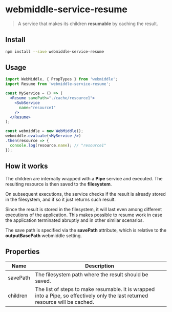 # webmiddle-service-resume

> A service that makes its children **resumable** by caching the result.

## Install

```bash
npm install --save webmiddle-service-resume
```

## Usage

```jsx
import WebMiddle, { PropTypes } from 'webmiddle';
import Resume from 'webmiddle-service-resume';

const MyService = () => (
  <Resume savePath="./cache/resource1">
    <SubService
      name="resource1"
    />
  </Resume>
);

const webmiddle = new WebMiddle();
webmiddle.evaluate(<MyService />)
.then(resource => {
  console.log(resource.name); // "resource1"
});
```

## How it works

The children are internally wrapped with a **Pipe** service and
executed. The resulting resource is then saved to the **filesystem**.

On subsequent executions, the service checks if the result is already
stored in the filesystem, and if so it just returns such result.

Since the result is stored in the filesystem, it will last even among
different executions of the application. This makes possible to resume
work in case the application terminated abruptly and in other similar
scenarios.

The save path is specified via the **savePath** attribute, which is
relative to the **outputBasePath** webmiddle setting.

## Properties

Name                   | Description
-----------------------|------------------------------------------------------
savePath               | The filesystem path where the result should be saved.
children               | The list of steps to make resumable. It is wrapped into a Pipe, so effectively only the last returned resource will be cached.
